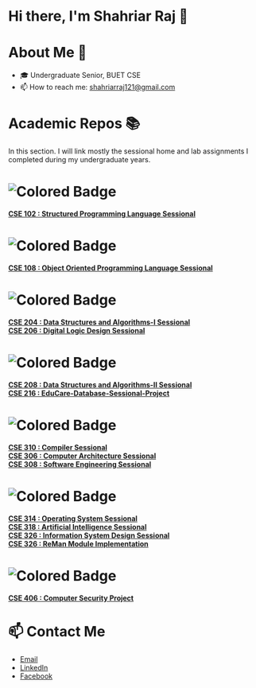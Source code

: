 # Hi there, I'm Shahriar Raj 👋

# About Me 👦
- 🎓 Undergraduate Senior, BUET CSE
- 📫 How to reach me: shahriarraj121@gmail.com

# Academic Repos 📚
In this section. I will link mostly the sessional home and lab assignments I completed during my undergraduate years. <br>
# ![Colored Badge](https://img.shields.io/badge/Level_1_Term_1-223a57)
[**CSE 102 : Structured Programming Language Sessional**](https://github.com/shahriar-raj/CSE_102-Structured-Programming-Language-Sessional.git)
<br>
# ![Colored Badge](https://img.shields.io/badge/Level_1_Term_2-223a57)
[**CSE 108 : Object Oriented Programming Language Sessional**](https://github.com/shahriar-raj/CSE_108-Object-Oriented-Programming-Language-Sessional.git)
<br>
# ![Colored Badge](https://img.shields.io/badge/Level_2_Term_1-223a57)
[**CSE 204 : Data Structures and Algorithms-I Sessional**](https://github.com/shahriar-raj/CSE_204-Data-Structures-and-Algorithms-I-Sessional.git) <br>
[**CSE 206 : Digital Logic Design Sessional**](https://github.com/shahriar-raj/CSE_206-Digital-Logic-Design-Sessional.git)
<br>
# ![Colored Badge](https://img.shields.io/badge/Level_2_Term_2-223a57)
[**CSE 208 : Data Structures and Algorithms-II Sessional**](https://github.com/shahriar-raj/CSE_208-Data-Structures-and-Algorithms-II-Sessional.git) <br>
[**CSE 216 : EduCare-Database-Sessional-Project**](https://github.com/shahriar-raj/CSE_216-EduCare-Database-Sessional-Project.git)
<br>
# ![Colored Badge](https://img.shields.io/badge/Level_3_Term_1-223a57)
[**CSE 310 : Compiler Sessional**](https://github.com/shahriar-raj/CSE_310-Compiler-Sessional.git) <br>
[**CSE 306 : Computer Architecture Sessional**](https://github.com/shahriar-raj/CSE_306-Computer-Architecture-Sessional.git)
<br>
[**CSE 308 : Software Engineering Sessional**](https://github.com/shahriar-raj/CSE_308-Software-Engineering-Sessional.git) <br>
# ![Colored Badge](https://img.shields.io/badge/Level_3_Term_2-223a57)
[**CSE 314 : Operating System Sessional**](https://github.com/shahriar-raj/CSE_314-Operating-System-Sessional.git) <br>
[**CSE 318 : Artificial Intelligence Sessional**](https://github.com/shahriar-raj/CSE_318-Artificial-Intelligence-Sessional.git) <br>
[**CSE 326 : Information System Design Sessional**](https://github.com/shahriar-raj/CSE_326-Information-System-Design-Sessional.git) <br>
[**CSE 326 : ReMan Module Implementation**](https://github.com/shahriar-raj/CSE_326-ReMan-Module-Implementation.git) <br>

# ![Colored Badge](https://img.shields.io/badge/Level_4_Term_1-223a57)
[**CSE 406 : Computer Security Project**](https://github.com/shahriar-raj/CSE_406-Computer-Security-Project.git)
# 📫 Contact Me
- [Email](mailto:shahriarraj121@gmail.com)
- [LinkedIn](https://www.linkedin.com/in/shahriar-raj-724638213/)
- [Facebook](https://www.facebook.com/shahriarraj24/)
